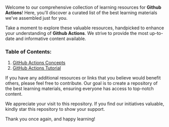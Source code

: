 Welcome to our comprehensive collection of learning resources for **Github Actions**! Here, you'll discover a curated list of the best learning materials we've assembled just for you.

Take a moment to explore these valuable resources, handpicked to enhance your understanding of **Github Actions**. We strive to provide the most up-to-date and informative content available.

### Table of Contents:
1. [GitHub Actions Concepts](github-actions-concepts.md)
2. [GitHub Actions Tutorial](github-actions-tutorial.md)

If you have any additional resources or links that you believe would benefit others, please feel free to contribute. Our goal is to create a repository of the best learning materials, ensuring everyone has access to top-notch content.

We appreciate your visit to this repository. If you find our initiatives valuable, kindly star this repository to show your support.

Thank you once again, and happy learning!